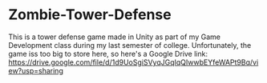 # Zombie-Tower-Defense

This is a tower defense game made in Unity as part of my Game Development class during my last semester of college.
Unfortunately, the game iss too big to store here, so here's a Google Drive link: 
https://drive.google.com/file/d/1d9UoSgiSVyqJGqIqQIwwbEYfeWAPt9Bq/view?usp=sharing
